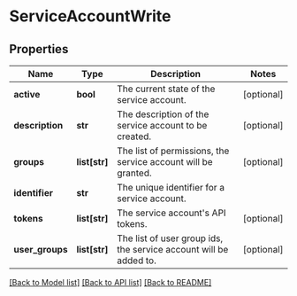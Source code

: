 # ServiceAccountWrite

## Properties
Name | Type | Description | Notes
------------ | ------------- | ------------- | -------------
**active** | **bool** | The current state of the service account. | [optional] 
**description** | **str** | The description of the service account to be created. | [optional] 
**groups** | **list[str]** | The list of permissions, the service account will be granted. | [optional] 
**identifier** | **str** | The unique identifier for a service account. | 
**tokens** | **list[str]** | The service account&#39;s API tokens. | [optional] 
**user_groups** | **list[str]** | The list of user group ids, the service account will be added to. | [optional] 

[[Back to Model list]](../README.md#documentation-for-models) [[Back to API list]](../README.md#documentation-for-api-endpoints) [[Back to README]](../README.md)


